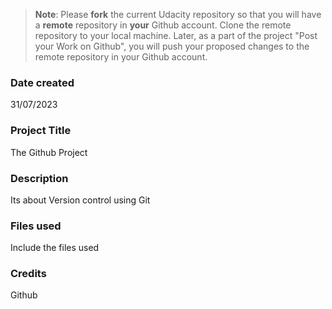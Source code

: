 >**Note**: Please **fork** the current Udacity repository so that you will have a **remote** repository in **your** Github account. Clone the remote repository to your local machine. Later, as a part of the project "Post your Work on Github", you will push your proposed changes to the remote repository in your Github account.

### Date created
31/07/2023

### Project Title
The Github Project

### Description
Its about Version control using Git

### Files used
Include the files used

### Credits
Github
